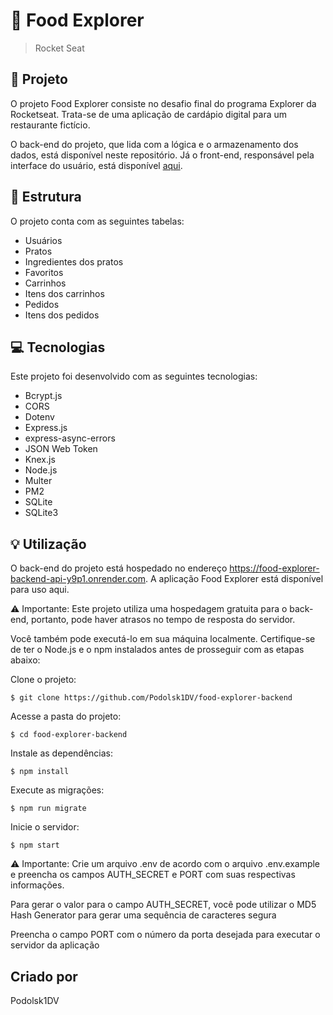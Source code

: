 # 🥘 Food Explorer
> Rocket Seat

## 📁 Projeto
O projeto Food Explorer consiste no desafio final do programa Explorer da Rocketseat. Trata-se de uma aplicação de cardápio digital para um restaurante fictício.

O back-end do projeto, que lida com a lógica e o armazenamento dos dados, está disponível neste repositório. Já o front-end, responsável pela interface do usuário, está disponível [aqui](https://food-explorer-backend-api-y9p1.onrender.com).

## 📌 Estrutura
O projeto conta com as seguintes tabelas:

- Usuários
- Pratos
- Ingredientes dos pratos
- Favoritos
- Carrinhos
- Itens dos carrinhos
- Pedidos
- Itens dos pedidos

## 💻 Tecnologias
Este projeto foi desenvolvido com as seguintes tecnologias:

- Bcrypt.js
- CORS
- Dotenv
- Express.js
- express-async-errors
- JSON Web Token
- Knex.js
- Node.js
- Multer
- PM2
- SQLite
- SQLite3

## 💡 Utilização
O back-end do projeto está hospedado no endereço https://food-explorer-backend-api-y9p1.onrender.com. A aplicação Food Explorer está disponível para uso aqui.

⚠️ Importante: Este projeto utiliza uma hospedagem gratuita para o back-end, portanto, pode haver atrasos no tempo de resposta do servidor.

Você também pode executá-lo em sua máquina localmente. Certifique-se de ter o Node.js e o npm instalados antes de prosseguir com as etapas abaixo:

Clone o projeto:

```
$ git clone https://github.com/Podolsk1DV/food-explorer-backend
```
Acesse a pasta do projeto:
```
$ cd food-explorer-backend
```
Instale as dependências:
```
$ npm install
```
Execute as migrações:
```
$ npm run migrate
```
Inicie o servidor:
```
$ npm start
```

⚠️ Importante: Crie um arquivo .env de acordo com o arquivo .env.example e preencha os campos AUTH_SECRET e PORT com suas respectivas informações.

Para gerar o valor para o campo AUTH_SECRET, você pode utilizar o MD5 Hash Generator para gerar uma sequência de caracteres segura

Preencha o campo PORT com o número da porta desejada para executar o servidor da aplicação


## Criado por
Podolsk1DV
